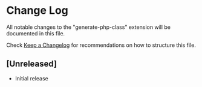 # Change Log

All notable changes to the "generate-php-class" extension will be documented in this file.

Check [Keep a Changelog](http://keepachangelog.com/) for recommendations on how to structure this file.

## [Unreleased]

- Initial release